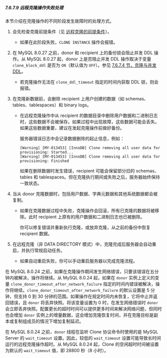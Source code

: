 

##### 7.6.7.9 远程克隆操作失败处理

本节介绍在克隆操作的不同阶段发生故障时的处理方式。

1. 会先检查克隆前提条件（见 [远程克隆的前提条件](#remote-cloning-prerequisites)）。

   - 如果在此阶段失败，`CLONE INSTANCE` 操作会报错。

2. 在 MySQL 8.0.27 之前，donor 和 recipient 上的备份锁会阻止并发 DDL 操作。从 MySQL 8.0.27 起，donor 上是否阻止并发 DDL 操作取决于变量 `clone_block_ddl` 是否为 `ON`（默认值为 `OFF`）。参见 [7.6.7.4 节，克隆与并发 DDL](#7-6-7-4-cloning-and-concurrent-ddl)。

   - 若克隆操作无法在 `clone_ddl_timeout` 指定的时间内获取 DDL 锁，则会报错。

3. 在克隆新数据前，会删除 recipient 上用户创建的数据（如 schemas、tables、tablespaces）和 binary logs。

   - 在远程克隆操作中从 recipient 的数据目录中删除用户数据和二进制日志时，这些数据不会被保存。如果过程中出现故障，这些数据可能会丢失。如果这些数据重要，建议在发起克隆操作前做好备份。

     服务器错误日志中会记录数据删除的起止信息，例如：

      ```
      [Warning] [MY-013453] [InnoDB] Clone removing all user data for provisioning: Started...
      [Warning] [MY-013453] [InnoDB] Clone removing all user data for provisioning: Finished
      ```

     如果在删除数据时发生错误，recipient 可能会保留部分旧的 schemas、tables 和 tablespaces。但在克隆执行期间或失败之后，服务器始终保持一致状态。

4. 当从 donor 克隆数据时，包括用户数据、字典元数据和其他系统数据都会被复制。

   - 如果在克隆数据过程中失败，克隆操作会回滚，所有已克隆的数据将被移除。此时 recipient 上原有的用户数据和二进制日志也已被删除。

     你可以修复错误并重新执行克隆，或放弃克隆，从之前的备份中恢复 recipient 数据。

5. 在远程克隆（非 DATA DIRECTORY 模式）中，克隆完成后服务器会自动重启，并执行常规启动任务。

   - 如果自动重启失败，你可以手动重启服务器以完成克隆流程。


在 MySQL 8.0.24 之前，如果在克隆操作期间发生网络错误，只要该错误在五分钟内被解决，操作将继续。从 MySQL 8.0.24 起，如果在 `donor` 实例上定义的变量 `clone_donor_timeout_after_network_failure` 指定的时间内错误被解决，操作将继续。`clone_donor_timeout_after_network_failure` 的默认设置是 5 分钟，但支持 0 到 30 分钟的范围。如果操作在规定时间内未恢复，它将中止并返回错误，且 `donor` 将丢弃快照。将该变量设置为 0 时，在发生网络错误时 `donor` 会立即丢弃快照。配置更长的超时时间可以提供更多时间来解决网络问题，但同时也会增加 `donor` 实例上的增量数据，这会增加克隆恢复时间，并在克隆目标是副本或复制组成员的情况下增加复制延迟。

在 MySQL 8.0.24 之前，`donor` 线程在监听 Clone 协议命令时使用的是 MySQL Server 的 `wait_timeout` 设置。因此，较低的 `wait_timeout` 设置可能导致长时间运行的远程克隆操作超时。从 MySQL 8.0.24 起，Clone 的空闲超时时间被设置为默认的 `wait_timeout` 值，即 28800 秒（8 小时）。